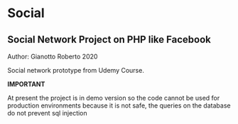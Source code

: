 # Social

## Social Network Project on PHP like Facebook

Author: Gianotto Roberto 2020

Social network prototype from Udemy Course.

**IMPORTANT**

At present the project is in demo version so the code cannot be used for production environments because it is not safe, the queries on the database do not prevent sql injection